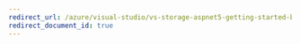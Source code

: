 ```yaml
---
redirect_url: /azure/visual-studio/vs-storage-aspnet5-getting-started-blobs
redirect_document_id: true
---
```

